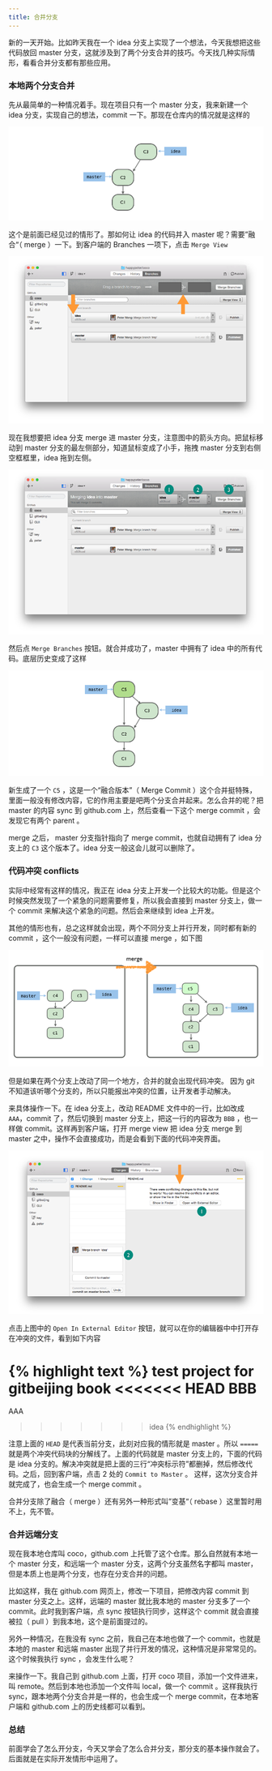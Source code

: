 ```yaml
---
title: 合并分支
---
```


新的一天开始。比如昨天我在一个 idea 分支上实现了一个想法，今天我想把这些代码放回 master 分支，这就涉及到了两个分支合并的技巧。今天找几种实际情形，看看合并分支都有那些应用。


### 本地两个分支合并

先从最简单的一种情况着手。现在项目只有一个 master 分支，我来新建一个 idea 分支，实现自己的想法，commit 一下。那现在仓库内的情况就是这样的

![](images/merge/two_branches.png)

这个是前面已经见过的情形了。那如何让 idea 的代码并入 master 呢？需要”融合“（ merge ）一下。到客户端的 Branches 一项下，点击 `Merge View`


![](images/merge/merge_view.png)

现在我想要把 idea 分支 merge 进 master 分支，注意图中的箭头方向。把鼠标移动到 master 分支的最左侧部分，知道鼠标变成了小手，拖拽 master 分支到右侧空框框里，idea 拖到左侧。

![](images/merge/ready_to_merge.png)

然后点 `Merge Branches` 按钮。就合并成功了，master 中拥有了 idea 中的所有代码。底层历史变成了这样

![](images/merge/after_merge.png)

新生成了一个 `C5` ，这是一个“融合版本”（ Merge Commit ）这个合并挺特殊，里面一般没有修改内容，它的作用主要是吧两个分支合并起来。怎么合并的呢？把 master 的内容 sync 到 github.com 上，然后查看一下这个 merge commit ，会发现它有两个 parent 。

merge 之后， master 分支指针指向了 merge commit，也就自动拥有了 idea 分支上的 `C3` 这个版本了。idea 分支一般这会儿就可以删除了。

### 代码冲突 conflicts

实际中经常有这样的情况，我正在 idea 分支上开发一个比较大的功能。但是这个时候突然发现了一个紧急的问题需要修复，所以我会直接到 master 分支上，做一个 commit 来解决这个紧急的问题。然后会来继续到 idea 上开发。

其他的情形也有，总之这样就会出现，两个不同分支上并行开发，同时都有新的 commit ，这个一般没有问题，一样可以直接 merge ，如下图

![](images/merge/p_merge.png)

但是如果在两个分支上改动了同一个地方，合并的就会出现代码冲突。 因为 git 不知道该听哪个分支的，所以只能报出冲突的位置，让开发者手动解决。

来具体操作一下。在 idea 分支上，改动 README 文件中的一行，比如改成 `AAA`，commit 了，然后切换到 master 分支上，把这一行的内容改为 `BBB` ，也一样做 commit。这样再到客户端，打开 merge view 把 idea 分支 merge 到 master 之中，操作不会直接成功，而是会看到下面的代码冲突界面。

![](images/merge/conflicts_view.png)

点击上图中的 `Open In External Editor` 按钮，就可以在你的编辑器中中打开存在冲突的文件，看到如下内容

{% highlight text %}
test project for gitbeijing book
<<<<<<< HEAD
BBB
=======
AAA
>>>>>>> idea
{% endhighlight %}

注意上面的 `HEAD` 是代表当前分支，此刻对应我的情形就是 master 。所以 `=====` 就是两个冲突代码块的分解线了。上面的代码就是 master 分支上的，下面的代码是 idea 分支的。解决冲突就是把上面的三行“冲突标示符”都删掉，然后修改代码。之后，回到客户端，点击 2 处的 `Commit to Master` 。 这样，这次分支合并就完成了，也会生成一个 merge commit 。

合并分支除了融合（ merge ）还有另外一种形式叫”变基“（ rebase ）这里暂时用不上，先不管。

### 合并远端分支

现在我本地仓库叫 coco，github.com 上托管了这个仓库。那么自然就有本地一个 master 分支，和远端一个 master 分支，这两个分支虽然名字都叫 master，但是本质上也是两个分支，也存在分支合并的问题。

比如这样，我在 github.com 网页上，修改一下项目，把修改内容 commit 到 master 分支之上。这样，远端的 master 就比我本地的 master 分支多了一个 commit。此时我到客户端，点 sync 按钮执行同步，这样这个 commit 就会直接被拉（ pull ）到我本地，这个是前面提过的。

另外一种情况，在我没有 sync 之前，我自己在本地也做了一个 commit，也就是本地的 master 和远端 master 出现了并行开发的情况，这种情况是非常常见的。这个时候我执行 sync ，会发生什么呢？

来操作一下。我自己到 github.com 上面，打开 coco 项目，添加一个文件进来，叫 remote。然后到本地也添加一个文件叫 local，做一个 commit 。这样我执行 sync，跟本地两个分支合并是一样的，也会生成一个 merge commit，在本地客户端和 github.com 上的历史线都可以看到。

### 总结
前面学会了怎么开分支，今天又学会了怎么合并分支，那分支的基本操作就会了。后面就是在实际开发情形中运用了。
